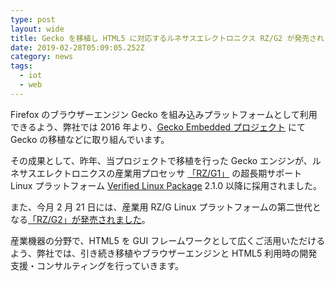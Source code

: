 ```yaml
---
type: post
layout: wide
title: Gecko を移植し HTML5 に対応するルネサスエレクトロニクス RZ/G2 が発売されました
date: 2019-02-28T05:09:05.252Z
category: news
tags:
  - iot
  - web
---
```

Firefox のブラウザーエンジン Gecko を組み込みプラットフォームとして利用できるよう、弊社では 2016 年より、[Gecko Embedded プロジェクト](https://github.com/webdino/gecko-embedded/wiki) にて Gecko の移植などに取り組んでいます。

その成果として、昨年、当プロジェクトで移植を行った Gecko エンジンが、ルネサスエレクトロニクスの産業用プロセッサ [「RZ/G1」](https://www.renesas.com/jp/ja/products/microcontrollers-microprocessors/rz/rzg/rzg1.html) の超長期サポート Linux プラットフォーム [Verified Linux Package](https://www.renesas.com/jp/ja/products/rzg-linux-platform/verified-linux-package.html) 2.1.0 以降に採用されました。

また、今月 2 月 21 日には、産業用 RZ/G Linux プラットフォームの第二世代となる[「RZ/G2」が発売されました](https://www.renesas.com/jp/ja/about/press-center/news/2019/news20190221.html)。

産業機器の分野で、HTML5 を GUI フレームワークとして広くご活用いただけるよう、弊社では、引き続き移植やブラウザーエンジンと HTML5 利用時の開発支援・コンサルティングを行っていきます。
